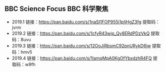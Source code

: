 ## BBC Science Focus BBC 科学聚焦

- 2019.1 链接：https://pan.baidu.com/s/1naSI1FOP955i1pIjHgZ3fg 提取码：jvrm
- 2019.2 链接：https://pan.baidu.com/s/1cfyR43wip_Qy8ERdPDzVkQ 提取码：8uvu
- 2019.3 链接：https://pan.baidu.com/s/12OoJjRbsmC92pnURykD6jw 提取码：hmv5
- 2019.4 链接：https://pan.baidu.com/s/1lamqMpA0KgOfYbxdzhR4FQ 提取码：w9fh
